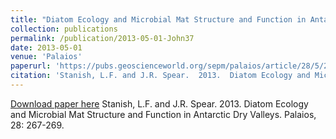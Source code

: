 ```yaml
---
title: "Diatom Ecology and Microbial Mat Structure and Function in Antarctic Dry Valleys"
collection: publications
permalink: /publication/2013-05-01-John37
date: 2013-05-01
venue: 'Palaios'
paperurl: 'https://pubs.geoscienceworld.org/sepm/palaios/article/28/5/267/146314/diatom-ecology-and-microbial-mat-structure-and'
citation: 'Stanish, L.F. and J.R. Spear.  2013.  Diatom Ecology and Microbial Mat Structure and Function in Antarctic Dry Valleys.  Palaios, 28: 267-269.'
---
```


<a href='https://pubs.geoscienceworld.org/sepm/palaios/article/28/5/267/146314/diatom-ecology-and-microbial-mat-structure-and'>Download paper here</a>
Stanish, L.F. and J.R. Spear.  2013.  Diatom Ecology and Microbial Mat Structure and Function in Antarctic Dry Valleys.  Palaios, 28: 267-269.
